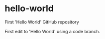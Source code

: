 # hello-world
First 'Hello World' GitHub repository

First edit to 'Hello World' using a code branch.

